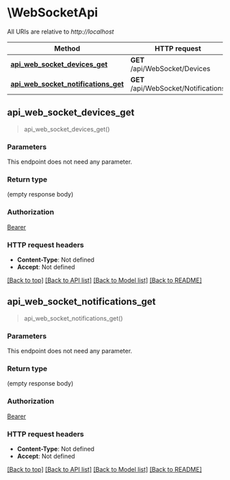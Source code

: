 # \WebSocketApi

All URIs are relative to *http://localhost*

Method | HTTP request | Description
------------- | ------------- | -------------
[**api_web_socket_devices_get**](WebSocketApi.md#api_web_socket_devices_get) | **GET** /api/WebSocket/Devices | 
[**api_web_socket_notifications_get**](WebSocketApi.md#api_web_socket_notifications_get) | **GET** /api/WebSocket/Notifications | 



## api_web_socket_devices_get

> api_web_socket_devices_get()


### Parameters

This endpoint does not need any parameter.

### Return type

 (empty response body)

### Authorization

[Bearer](../README.md#Bearer)

### HTTP request headers

- **Content-Type**: Not defined
- **Accept**: Not defined

[[Back to top]](#) [[Back to API list]](../README.md#documentation-for-api-endpoints) [[Back to Model list]](../README.md#documentation-for-models) [[Back to README]](../README.md)


## api_web_socket_notifications_get

> api_web_socket_notifications_get()


### Parameters

This endpoint does not need any parameter.

### Return type

 (empty response body)

### Authorization

[Bearer](../README.md#Bearer)

### HTTP request headers

- **Content-Type**: Not defined
- **Accept**: Not defined

[[Back to top]](#) [[Back to API list]](../README.md#documentation-for-api-endpoints) [[Back to Model list]](../README.md#documentation-for-models) [[Back to README]](../README.md)

